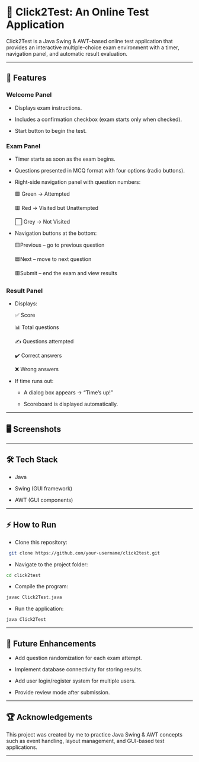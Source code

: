 # 📘 Click2Test: An Online Test Application

Click2Test is a Java Swing & AWT–based online test application that provides an interactive multiple-choice exam environment with a timer, navigation panel, and automatic result evaluation.

---

## 🚀 Features

### Welcome Panel

- Displays exam instructions.

- Includes a confirmation checkbox (exam starts only when checked).

- Start button to begin the test.

### Exam Panel

- Timer starts as soon as the exam begins.

- Questions presented in MCQ format with four options (radio buttons).

- Right-side navigation panel with question numbers:

   🟩 Green → Attempted

   🟥 Red → Visited but Unattempted

   ⬜ Grey → Not Visited

- Navigation buttons at the bottom:

    🟨Previous – go to previous question

    🟦Next – move to next question

    🟥Submit – end the exam and view results

### Result Panel

- Displays:

    ✅ Score

    📊 Total questions

    ✍️ Questions attempted

    ✔️ Correct answers

    ❌ Wrong answers

- If time runs out:

    - A dialog box appears → “Time’s up!”

    - Scoreboard is displayed automatically.

---

## 🖥️ Screenshots


---


## 🛠️ Tech Stack

- Java

- Swing (GUI framework)

- AWT (GUI components)


---

## ⚡ How to Run

- Clone this repository:

```bash
 git clone https://github.com/your-username/click2test.git
 ```


- Navigate to the project folder:

```bash 
cd click2test
```


- Compile the program:

```bash
javac Click2Test.java
```


- Run the application:

```bash
java Click2Test
```

---


## 📌 Future Enhancements

- Add question randomization for each exam attempt.

- Implement database connectivity for storing results.

- Add user login/register system for multiple users.

- Provide review mode after submission.

---


## 🏆 Acknowledgements

This project was created by me to practice Java Swing & AWT concepts such as event handling, layout management, and GUI-based test applications.

---


